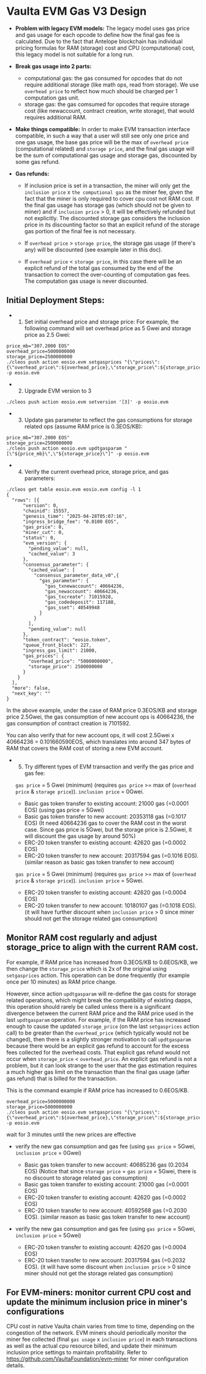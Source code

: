 
<b><h1>Vaulta EVM Gas V3 Design</h1></b>

- **Problem with legacy EVM models:**
The legacy model uses gas price and gas usage for each opcode to define how the final gas fee is calculated. Due to the fact that Antelope blockchain has individual pricing formulas for RAM (storage) cost and CPU (computational) cost, this legacy model is not suitable for a long run.

- **Break gas usage into 2 parts:**
  - computational gas: the gas consumed for opcodes that do not require additional storage (like math ops, read from storage). We use `overhead price` to reflect how much should be charged per 1 computation gas unit.
  - storage gas: the gas comsumed for opcodes that require storage cost (like newaccount, contract creation, write storage), that would requires additional RAM.

- **Make things compatible:**
In order to make EVM transaction interface compatible, in such a way that a user will still see only one price and one gas usage, the base gas price will be the max of `overhead price` (computational related) and `storage price`, and the final gas usage will be the sum of computational gas usage and storage gas, discounted by some gas refund.

- **Gas refunds:**
  - If inclusion price is set in a transaction, the miner will only get the `inclusion price` x `the computional gas` as the miner fee, given the fact that the miner is only required to cover cpu cost not RAM cost. If the final gas usage has storage gas (which should not be given to miner) and if `inclusion price` > 0, it will be effectively refunded but not explicitly. The discounted storage gas considers the inclusion price in its discounting factor so that an explicit refund of the storage gas portion of the final fee is not necessary.

  - If `overhead price` > `storage price`, the storage gas usage (if there's any) will be discounted (see example later in this doc).

  - If `overhead price` < `storage price`, in this case there will be an explicit refund of the total gas consumed by the end of the transaction to correct the over-counting of computation gas fees. The computation gas usage is never discounted.
 

<b><h2>Initial Deployment Steps:</h2></b>

- 1. Set initial overhead price and storage price:
For example, the following command will set overhead price as 5 Gwei and storage price as 2.5 Gwei:
```
price_mb="307.2000 EOS"
overhead_price=5000000000
storage_price=2500000000
./cleos push action eosio.evm setgasprices "{\"prices\":{\"overhead_price\":${overhead_price},\"storage_price\":${storage_price}}}" -p eosio.evm
```

- 2. Upgrade EVM version to 3
```
./cleos push action eosio.evm setversion '[3]' -p eosio.evm
```

- 3. Update gas parameter to reflect the gas consumptions for storage related ops (assume RAM price is 0.3EOS/KB):
```
price_mb="307.2000 EOS"
storage_price=2500000000
./cleos push action eosio.evm updtgasparam "[\"${price_mb}\",\"${storage_price}\"]" -p eosio.evm
```

- 4. Verify the current overhead price, storage price, and gas parameters:
```
./cleos get table eosio.evm eosio.evm config -l 1
{
  "rows": [{
      "version": 0,
      "chainid": 15557,
      "genesis_time": "2025-04-28T05:07:16",
      "ingress_bridge_fee": "0.0100 EOS",
      "gas_price": 0,
      "miner_cut": 0,
      "status": 0,
      "evm_version": {
        "pending_value": null,
        "cached_value": 3
      },
      "consensus_parameter": {
        "cached_value": [
          "consensus_parameter_data_v0",{
            "gas_parameter": {
              "gas_txnewaccount": 40664236,
              "gas_newaccount": 40664236,
              "gas_txcreate": 71015928,
              "gas_codedeposit": 117188,
              "gas_sset": 40549948
            }
          }
        ],
        "pending_value": null
      },
      "token_contract": "eosio.token",
      "queue_front_block": 227,
      "ingress_gas_limit": 21000,
      "gas_prices": {
        "overhead_price": "5000000000",
        "storage_price": 2500000000
      }
    }
  ],
  "more": false,
  "next_key": ""
}
```
In the above example, under the case of RAM price 0.3EOS/KB and storage price 2.5Gwei, the gas consumption of new account ops is 40664236, the gas consumption of contract creation is 7101592. 

You can also verify that for new account ops, it will cost 2.5Gwei x 40664236 = 0.101660590EOS, which translates into around 347 bytes of RAM that covers the RAM cost of storing a new EVM account.


- 5. Try different types of EVM transaction and verify the gas price and gas fee:

  `gas price` = 5 Gwei (minimum) (requires `gas price` >= max of (`overhead price` & `storage price`)). `inclusion price` = 0Gwei.
  - Basic gas token transfer to existing account: 21000 gas (=0.0001 EOS) (using gas price = 5Gwei)
  - Basic gas token transfer to new account: 20353118 gas (=0.1017 EOS) (It need 40664236 gas to cover the RAM cost in the worst case. Since gas price is 5Gwei, but the storage price is 2.5Gwei, it will discount the gas usage by around 50%)
  - ERC-20 token transfer to existing account: 42620 gas (=0.0002 EOS)
  - ERC-20 token transfer to new account: 20317594 gas (=0.1016 EOS). (similar reason as basic gas token transfer to new account)

  `gas price` = 5 Gwei (minimum) (requires `gas price` >= max of (`overhead price` & `storage price`)). `inclusion price` = 5Gwei.
  - ERC-20 token transfer to existing account: 42620 gas (=0.0004 EOS)
  - ERC-20 token transfer to new account: 10180107 gas (=0.1018 EOS). (it will have further discount when `inclusion price` > 0 since miner should not get the storage related gas consumption)


<h2><b>Monitor RAM cost regularly and adjust storage_price to align with the current RAM cost.</b></h2>

For example, if RAM price has increased from 0.3EOS/KB to 0.6EOS/KB, we then change the `storage_price` which is 2x of the original using `setgasprices` action. This operation can be done frequently (for example once per 10 minutes) as RAM price change.

However, since action `updtgasparam` will re-define the gas costs for storage related operations, which might break the compatibility of existing dapps, this operation should rarely be called unless there is a significant divergence between the current RAM price and the RAM price used in the last `updtgasparam` operation. For example, if the RAM price has increased enough to cause the updated `storage_price` (on the last `setgasprices` action call) to be greater than the `overhead_price` (which typically would not be changed), then there is a slightly stronger motivation to call `updtgasparam` because there would be an explicit gas refund to account for the excess fees collected for the overhead costs. That explicit gas refund would not occur when `storage_price` < `overhead_price`. An explicit gas refund is not a problem, but it can look strange to the user that the gas estimation requires a much higher gas limit on the transaction than the final gas usage (after gas refund) that is billed for the transaction.

This is the command example if RAM price has increased to 0.6EOS/KB. 
```
overhead_price=5000000000
storage_price=5000000000
./cleos push action eosio.evm setgasprices "{\"prices\":{\"overhead_price\":${overhead_price},\"storage_price\":${storage_price}}}" -p eosio.evm
```

wait for 3 minutes until the new prices are effective

- verify the new gas consumption and gas fee (using `gas price` = 5Gwei, `inclusion price` = 0Gwei)
  - Basic gas token transfer to new account: 40685236 gas (0.2034 EOS) (Notice that since `storage price` = `gas price` = 5Gwei, there is no discount to storage related gas consumption)
  - Basic gas token transfer to existing account: 21000 gas (=0.0001 EOS)
  - ERC-20 token transfer to existing account: 42620 gas (=0.0002 EOS)
  - ERC-20 token transfer to new account: 40592568 gas (=0.2030 EOS). (similar reason as basic gas token transfer to new account)
 
- verify the new gas consumption and gas fee (using `gas price` = 5Gwei, `inclusion price` = 5Gwei)
  - ERC-20 token transfer to existing account: 42620 gas (=0.0004 EOS)
  - ERC-20 token transfer to new account: 20317594 gas (=0.2032 EOS). (it will have some discount when `inclusion price` > 0 since miner should not get the storage related gas consumption)

<h2><b>For EVM-miners: monitor current CPU cost and update the minimum inclusion price in miner's configurations</b></h2>

CPU cost in native Vaulta chain varies from time to time, depending on the congestion of the network. EVM miners should periodically monitor the miner fee collected (final `gas usage` x `inclusion price`) in each transactions as well as the actual cpu resource billed, and update their minimum inclusion price settings to maintain profitability. Refer to https://github.com/VaultaFoundation/evm-miner for miner configuration details.
